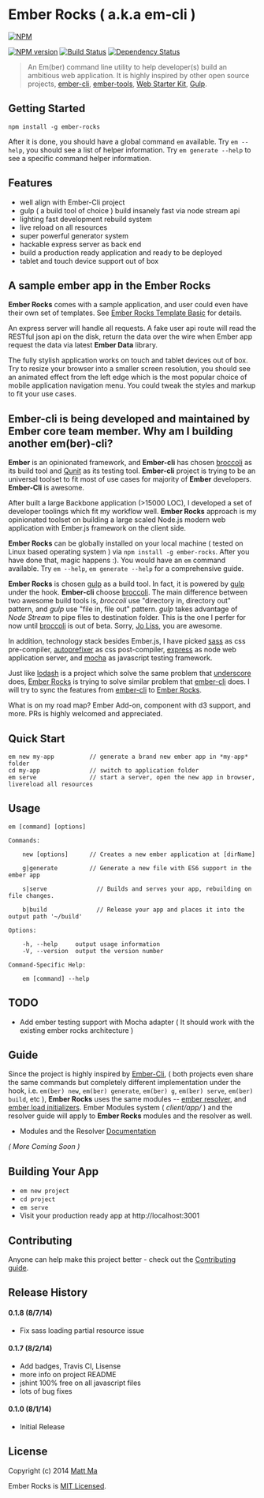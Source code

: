 # Ember Rocks ( a.k.a em-cli ) 

[![NPM](https://nodei.co/npm/ember-rocks.png?global=true)](https://nodei.co/npm/ember-rocks/)

[![NPM version][npm-image]][npm-url]   [![Build Status][travis-image]][travis-url]   [![Dependency Status][dependency-image]][dependency-url]


> An Em(ber) command line utility to help developer(s) build an ambitious web application. It is highly inspired by other open source projects, [ember-cli](https://github.com/stefanpenner/ember-cli), [ember-tools](https://github.com/rpflorence/ember-tools), [Web Starter Kit](https://github.com/google/web-starter-kit), [Gulp](https://github.com/gulpjs/gulp/).


## Getting Started

    npm install -g ember-rocks

After it is done, you should have a global command `em` available. Try `em --help`, you should see a list of helper information. Try `em generate --help` to see a specific command helper information.


## Features

- well align with Ember-Cli project
- gulp ( a build tool of choice ) build insanely fast via node stream api
- lighting fast development rebuild system
- live reload on all resources
- super powerful generator system
- hackable express server as back end
- build a production ready application and ready to be deployed
- tablet and touch device support out of box


## A sample ember app in the Ember Rocks

**Ember Rocks** comes with a sample application, and user could even have their own set of templates. See [Ember Rocks Template Basic](https://github.com/mattma/Ember-Rocks-Template-Basic) for details.

An express server will handle all requests. A fake user api route will read the RESTful json api on the disk, return the data over the wire when Ember app request the data via latest **Ember Data** library.  

The fully stylish application works on touch and tablet devices out of box. Try to resize your browser into a smaller screen resolution, you should see an animated effect from the left edge which is the most popular choice of mobile application navigation menu. You could tweak the styles and markup to fit your use cases. 


## Ember-cli is being developed and maintained by Ember core team member. Why am I building another em(ber)-cli?

**Ember** is an opinionated framework, and **Ember-cli** has chosen [broccoli](https://github.com/broccolijs/broccoli) as its build tool and [Qunit](https://github.com/jquery/qunit) as its testing tool. **Ember-cli** project is trying to be an universal toolset to fit most of use cases for majority of **Ember** developers. **Ember-Cli** is awesome. 

After built a large Backbone application (>15000 LOC), I developed a set of developer toolings which fit my workflow well. **Ember Rocks** approach is my opinionated toolset on building a large scaled Node.js modern web application with Ember.js framework on the client side.

**Ember Rocks** can be globally installed on your local machine ( tested on Linux based operating system ) via `npm install -g ember-rocks`. After you have done that, magic happens :). You would have an `em` command available. Try `em --help`, `em generate --help` for a comprehensive guide. 

**Ember Rocks** is chosen [gulp](https://github.com/gulpjs/gulp) as a build tool. In fact, it is powered by [gulp](https://github.com/gulpjs/gulp) under the hook. **Ember-cli** choose [broccoli](https://github.com/broccolijs/broccoli). The main difference between two awesome build tools is, *broccoli* use "directory in, directory out" pattern, and *gulp* use "file in, file out" pattern. *gulp* takes advantage of *Node Stream* to pipe files to destination folder. This is the one I perfer for now until [broccoli](https://github.com/broccolijs/broccoli) is out of beta. Sorry, [Jo Liss](https://twitter.com/jo_liss), you are awesome.

In addition, technology stack besides Ember.js, I have picked [sass](http://sass-lang.com/) as css pre-compiler, [autoprefixer](https://github.com/ai/autoprefixer) as css post-compiler, [express](http://expressjs.com/) as node web application server, and [mocha](http://visionmedia.github.io/mocha/) as javascript testing framework. 

Just like [lodash](lodash.com) is a project which solve the same problem that [underscore](http://underscorejs.com/) does, [Ember Rocks](https://github.com/mattma/ember-rocks) is trying to solve similar problem that [ember-cli](https://github.com/stefanpenner/ember-cli) does. I will try to sync the features from [ember-cli](https://github.com/stefanpenner/ember-cli) to [Ember Rocks](https://github.com/mattma/ember-rocks). 

What is on my road map? Ember Add-on, component with d3 support, and more. PRs is highly welcomed and appreciated. 


## Quick Start

    em new my-app          // generate a brand new ember app in *my-app* folder
    cd my-app              // switch to application folder
    em serve               // start a server, open the new app in browser, livereload all resources


## Usage
    
    em [command] [options]

    Commands:

        new [options]      // Creates a new ember application at [dirName]
           
        g|generate         // Generate a new file with ES6 support in the ember app
               
        s|serve              // Builds and serves your app, rebuilding on file changes.
           
        b|build              // Release your app and places it into the output path '~/build'
       
    Options:

        -h, --help     output usage information
        -V, --version  output the version number

    Command-Specific Help:

        em [command] --help


## TODO

- Add ember testing support with Mocha adapter
   ( It should work with the existing ember rocks architecture )


## Guide

Since the project is highly inspired by [Ember-Cli](http://www.ember-cli.com/), ( both projects even share the same commands but completely different implementation under the hook, i.e. `em(ber) new`, `em(ber) generate`, `em(ber) g`, `em(ber) serve`, `em(ber) build`, etc ), **Ember Rocks** uses the same modules -- [ember resolver](https://github.com/stefanpenner/ember-jj-abrams-resolver), and [ember load initializers](https://github.com/stefanpenner/ember-load-initializers). Ember Modules system ( *client/app/* ) and the resolver guide will apply to **Ember Rocks** modules and the resolver as well.

* Modules and the Resolver [Documentation](http://www.ember-cli.com/#using-modules)

_( More Coming Soon )_


## Building Your App

* `em new project`
* `cd project`
* `em serve`
* Visit your production ready app at http://localhost:3001


## Contributing
Anyone can help make this project better - check out the [Contributing guide](./CONTRIBUTING.md).


## Release History

#### 0.1.8  (8/7/14)  

- Fix sass loading partial resource issue

#### 0.1.7  (8/2/14)     

- Add badges, Travis CI, Lisense
- more info on project README
- jshint 100% free on all javascript files
- lots of bug fixes


#### 0.1.0  (8/1/14)     

- Initial Release


## License

Copyright (c) 2014 [Matt Ma](http://mattmadesign.com)

Ember Rocks is [MIT Licensed](./LICENSE.md).

[npm-url]: https://www.npmjs.org/package/ember-rocks
[npm-image]: http://img.shields.io/npm/v/npm.svg

[travis-image]: http://img.shields.io/travis/joyent/node/v0.6.svg
[travis-url]: https://travis-ci.org/mattma/ember-rocks

[dependency-image]: http://img.shields.io/david/strongloop/express.svg
[dependency-url]: https://david-dm.org/mattma/ember-rocks
